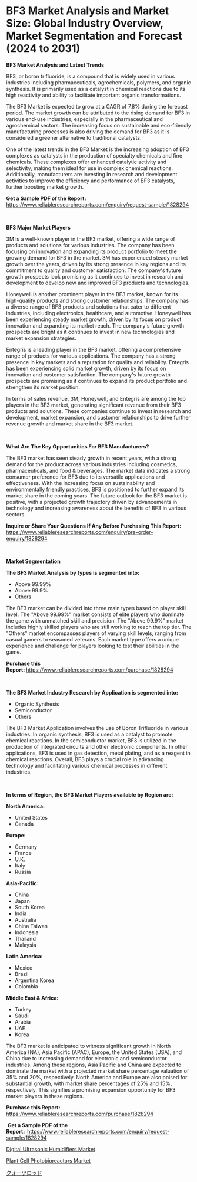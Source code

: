 <p><h1>BF3 Market Analysis and Market Size: Global Industry Overview, Market Segmentation and Forecast (2024 to 2031)</h1></p><p><strong>BF3 Market Analysis and Latest Trends</strong></p>
<p><p>BF3, or boron trifluoride, is a compound that is widely used in various industries including pharmaceuticals, agrochemicals, polymers, and organic synthesis. It is primarily used as a catalyst in chemical reactions due to its high reactivity and ability to facilitate important organic transformations.</p><p>The BF3 Market is expected to grow at a CAGR of 7.8% during the forecast period. The market growth can be attributed to the rising demand for BF3 in various end-use industries, especially in the pharmaceutical and agrochemical sectors. The increasing focus on sustainable and eco-friendly manufacturing processes is also driving the demand for BF3 as it is considered a greener alternative to traditional catalysts.</p><p>One of the latest trends in the BF3 Market is the increasing adoption of BF3 complexes as catalysts in the production of specialty chemicals and fine chemicals. These complexes offer enhanced catalytic activity and selectivity, making them ideal for use in complex chemical reactions. Additionally, manufacturers are investing in research and development activities to improve the efficiency and performance of BF3 catalysts, further boosting market growth.</p></p>
<p><strong>Get a Sample PDF of the Report:&nbsp;</strong> <a href="https://www.reliableresearchreports.com/enquiry/request-sample/1828294">https://www.reliableresearchreports.com/enquiry/request-sample/1828294</a></p>
<p>&nbsp;</p>
<p><strong>BF3 Major Market Players</strong></p>
<p><p>3M is a well-known player in the BF3 market, offering a wide range of products and solutions for various industries. The company has been focusing on innovation and expanding its product portfolio to meet the growing demand for BF3 in the market. 3M has experienced steady market growth over the years, driven by its strong presence in key regions and its commitment to quality and customer satisfaction. The company's future growth prospects look promising as it continues to invest in research and development to develop new and improved BF3 products and technologies.</p><p>Honeywell is another prominent player in the BF3 market, known for its high-quality products and strong customer relationships. The company has a diverse range of BF3 products and solutions that cater to different industries, including electronics, healthcare, and automotive. Honeywell has been experiencing steady market growth, driven by its focus on product innovation and expanding its market reach. The company's future growth prospects are bright as it continues to invest in new technologies and market expansion strategies.</p><p>Entegris is a leading player in the BF3 market, offering a comprehensive range of products for various applications. The company has a strong presence in key markets and a reputation for quality and reliability. Entegris has been experiencing solid market growth, driven by its focus on innovation and customer satisfaction. The company's future growth prospects are promising as it continues to expand its product portfolio and strengthen its market position.</p><p>In terms of sales revenue, 3M, Honeywell, and Entegris are among the top players in the BF3 market, generating significant revenue from their BF3 products and solutions. These companies continue to invest in research and development, market expansion, and customer relationships to drive further revenue growth and market share in the BF3 market.</p></p>
<p>&nbsp;</p>
<p><strong>What Are The Key Opportunities For BF3 Manufacturers?</strong></p>
<p><p>The BF3 market has seen steady growth in recent years, with a strong demand for the product across various industries including cosmetics, pharmaceuticals, and food & beverages. The market data indicates a strong consumer preference for BF3 due to its versatile applications and effectiveness. With the increasing focus on sustainability and environmentally friendly practices, BF3 is positioned to further expand its market share in the coming years. The future outlook for the BF3 market is positive, with a projected growth trajectory driven by advancements in technology and increasing awareness about the benefits of BF3 in various sectors.</p></p>
<p><strong>Inquire or Share Your Questions If Any Before Purchasing This Report:</strong> <a href="https://www.reliableresearchreports.com/enquiry/pre-order-enquiry/1828294">https://www.reliableresearchreports.com/enquiry/pre-order-enquiry/1828294</a></p>
<p>&nbsp;</p>
<p><strong>Market Segmentation</strong></p>
<p><strong>The BF3 Market Analysis by types is segmented into:</strong></p>
<p><ul><li>Above 99.99%</li><li>Above 99.9%</li><li>Others</li></ul></p>
<p><p>The BF3 market can be divided into three main types based on player skill level. The "Above 99.99%" market consists of elite players who dominate the game with unmatched skill and precision. The "Above 99.9%" market includes highly skilled players who are still working to reach the top tier. The "Others" market encompasses players of varying skill levels, ranging from casual gamers to seasoned veterans. Each market type offers a unique experience and challenge for players looking to test their abilities in the game.</p></p>
<p><strong>Purchase this Report:&nbsp;</strong><a href="https://www.reliableresearchreports.com/purchase/1828294">https://www.reliableresearchreports.com/purchase/1828294</a></p>
<p>&nbsp;</p>
<p><strong>The BF3 Market Industry Research by Application is segmented into:</strong></p>
<p><ul><li>Organic Synthesis</li><li>Semiconductor</li><li>Others</li></ul></p>
<p><p>The BF3 Market Application involves the use of Boron Trifluoride in various industries. In organic synthesis, BF3 is used as a catalyst to promote chemical reactions. In the semiconductor market, BF3 is utilized in the production of integrated circuits and other electronic components. In other applications, BF3 is used in gas detection, metal plating, and as a reagent in chemical reactions. Overall, BF3 plays a crucial role in advancing technology and facilitating various chemical processes in different industries.</p></p>
<p>&nbsp;</p>
<p><strong>In terms of Region, the BF3 Market Players available by Region are:</strong></p>
<p>
    <p> <strong> North America: </strong>
        <ul>
            <li>United States</li>
            <li>Canada</li>
        </ul>
        </p> 
    <p> <strong> Europe: </strong>
        <ul>
            <li>Germany</li>
            <li>France</li>
            <li>U.K.</li>
            <li>Italy</li>
            <li>Russia</li>
        </ul>
        </p> 
    <p> <strong> Asia-Pacific: </strong>
        <ul>
            <li>China</li>
            <li>Japan</li>
            <li>South Korea</li>
            <li>India</li>
            <li>Australia</li>
            <li>China Taiwan</li>
            <li>Indonesia</li>
            <li>Thailand</li>
            <li>Malaysia</li>
        </ul>
        </p> 
    <p> <strong> Latin America: </strong>
        <ul>
            <li>Mexico</li>
            <li>Brazil</li>
            <li>Argentina Korea</li>
            <li>Colombia</li>
        </ul>
        </p> 
    <p> <strong> Middle East & Africa: </strong>
        <ul>
            <li>Turkey</li>
            <li>Saudi</li>
            <li>Arabia</li>
            <li>UAE</li>
            <li>Korea</li>
        </ul>
    </p>
    </p>
<p><p>The BF3 market is anticipated to witness significant growth in North America (NA), Asia Pacific (APAC), Europe, the United States (USA), and China due to increasing demand for electronic and semiconductor industries. Among these regions, Asia Pacific and China are expected to dominate the market with a projected market share percentage valuation of 35% and 20%, respectively. North America and Europe are also poised for substantial growth, with market share percentages of 25% and 15%, respectively. This signifies a promising expansion opportunity for BF3 market players in these regions.</p></p>
<p><strong>Purchase this Report: </strong><a href="https://www.reliableresearchreports.com/purchase/1828294">https://www.reliableresearchreports.com/purchase/1828294</a></p>
<p>&nbsp;<strong>Get a Sample PDF of the Report:&nbsp;&nbsp;</strong><a href="https://www.reliableresearchreports.com/enquiry/request-sample/1828294">https://www.reliableresearchreports.com/enquiry/request-sample/1828294</a></p>
<p><strong></strong></p>
<p><p><a href="https://view.publitas.com/reportprime-1/digital-ultrasonic-humidifiers-market-size-growing-and-forecasted-for-period-from-2023-2030-and-provides-complete-market-analysis-of-this-market/">Digital Ultrasonic Humidifiers Market</a></p><p><a href="https://view.publitas.com/reportprime-1/plant-cell-photobioreactors-market-research-report-forecasted-for-period-from-2023-2030-by-market-type-market-application-and-region/">Plant Cell Photobioreactors Market</a></p><p><a href="https://github.com/mohamedbakry57/Market-Research-Report-List-2/blob/main/5861849191921.md">クォーツロッド</a></p></p>